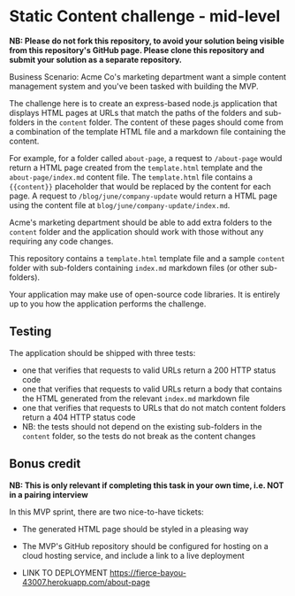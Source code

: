 # Static Content challenge - mid-level

**NB: Please do not fork this repository, to avoid your solution being visible from this repository's GitHub page. Please clone this repository and submit your solution as a separate repository.**

Business Scenario: Acme Co's marketing department want a simple content management system and you've been tasked with building the MVP.

The challenge here is to create an express-based node.js application that displays HTML pages at URLs that match the paths of the folders and sub-folders in the `content` folder. The content of these pages should come from a combination of the template HTML file and a markdown file containing the content.

For example, for a folder called `about-page`, a request to `/about-page` would return a HTML page created from the `template.html` template and the `about-page/index.md` content file. The `template.html` file contains a `{{content}}` placeholder that would be replaced by the content for each page. A request to `/blog/june/company-update` would return a HTML page using the content file at `blog/june/company-update/index.md`.

Acme's marketing department should be able to add extra folders to the `content` folder and the application should work with those without any requiring any code changes.

This repository contains a `template.html` template file and a sample `content` folder with sub-folders containing `index.md` markdown files (or other sub-folders).

Your application may make use of open-source code libraries. It is entirely up to you how the application performs the challenge.

## Testing

The application should be shipped with three tests:

-   one that verifies that requests to valid URLs return a 200 HTTP status code
-   one that verifies that requests to valid URLs return a body that contains the HTML generated from the relevant `index.md` markdown file
-   one that verifies that requests to URLs that do not match content folders return a 404 HTTP status code
-   NB: the tests should not depend on the existing sub-folders in the `content` folder, so the tests do not break as the content changes

## Bonus credit

**NB: This is only relevant if completing this task in your own time, i.e. NOT in a pairing interview**

In this MVP sprint, there are two nice-to-have tickets:

-   The generated HTML page should be styled in a pleasing way
-   The MVP's GitHub repository should be configured for hosting on a cloud hosting service, and include a link to a live deployment

-   LINK TO DEPLOYMENT
    https://fierce-bayou-43007.herokuapp.com/about-page
